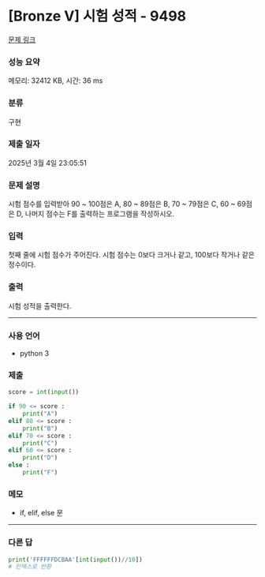 # [Bronze V] 시험 성적 - 9498

[문제 링크](https://www.acmicpc.net/problem/9498)

### 성능 요약

메모리: 32412 KB, 시간: 36 ms

### 분류

구현

### 제출 일자

2025년 3월 4일 23:05:51

### 문제 설명

<p>시험 점수를 입력받아 90 ~ 100점은 A, 80 ~ 89점은 B, 70 ~ 79점은 C, 60 ~ 69점은 D, 나머지 점수는 F를 출력하는 프로그램을 작성하시오.</p>

### 입력

 <p>첫째 줄에 시험 점수가 주어진다. 시험 점수는 0보다 크거나 같고, 100보다 작거나 같은 정수이다.</p>

### 출력

 <p>시험 성적을 출력한다.</p>

---

### 사용 언어

- python 3

### 제출

```python
score = int(input())

if 90 <= score :
    print("A")
elif 80 <= score :
    print("B")
elif 70 <= score :
    print("C")
elif 60 <= score :
    print("D")
else :
    print("F")
```

### 메모

- if, elif, else 문

---

### 다른 답

```python
print('FFFFFFDCBAA'[int(input())//10])
# 인덱스로 반환
```
